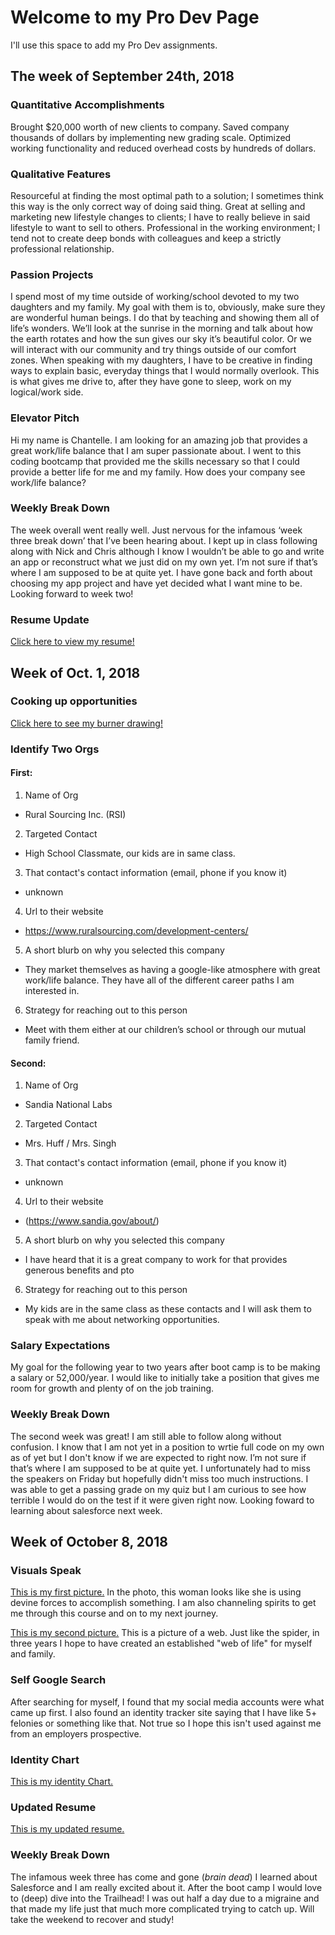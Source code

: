 # Welcome to my Pro Dev Page

I'll use this space to add my Pro Dev assignments. 

## The week of September 24th, 2018

### Quantitative Accomplishments

Brought $20,000 worth of new clients to company.
Saved company thousands of dollars by implementing new grading scale.
Optimized working functionality and reduced overhead costs by hundreds of dollars. 

### Qualitative Features

Resourceful at finding the most optimal path to a solution; I sometimes think this way is the only correct way of doing said thing. 
Great at selling and marketing new lifestyle changes to clients; I have to really believe in said lifestyle to want to sell to others.
Professional in the working environment; I tend not to create deep bonds with colleagues and keep a strictly professional relationship.

### Passion Projects

I spend most of my time outside of working/school devoted to my two daughters and my family. My goal with them is to, obviously, make sure they are wonderful human beings. I do that by teaching and showing them all of life’s wonders. We’ll look at the sunrise in the morning and talk about how the earth rotates and how the sun gives our sky it’s beautiful color. Or we will interact with our community and try things outside of our comfort zones. When speaking with my daughters, I have to be creative in finding ways to explain basic, everyday things that I would normally overlook. This is what gives me drive to, after they have gone to sleep, work on my logical/work side. 

### Elevator Pitch

Hi my name is Chantelle. I am looking for an amazing job that provides a great work/life balance that I am super passionate about. I went to this coding bootcamp that provided me the skills necessary so that I could provide a better life for me and my family. How does your company see work/life balance?

### Weekly Break Down 

The week overall went really well. Just nervous for the infamous ‘week three break down’ that I’ve been hearing about. I kept up in class following along with Nick and Chris although I know I wouldn’t be able to go and write an app or reconstruct what we just did on my own yet. I’m not sure if that’s where I am supposed to be at quite yet. I have gone back and forth about choosing my app project and have yet decided what I want mine to be. Looking forward to week two! 


### Resume Update

[Click here to view my resume!](https://drive.google.com/file/d/1tiV-OUfuu1zeyxwmg6l2OX-u-xvH5F9U/view?usp=sharing "My Resume")

## Week of Oct. 1, 2018


### Cooking up opportunities

[Click here to see my burner drawing!](https://drive.google.com/file/d/1gA_vbDYBbH7p5MevQ2CzLq9vHGAWXJ_f/view?usp=sharing "My Burner Drawing")

### Identify Two Orgs

#### First:
1. Name of Org 
- Rural Sourcing Inc. (RSI)
2. Targeted Contact
- High School Classmate, our kids are in same class. 
3. That contact's contact information (email, phone if you know it)
- unknown 
4. Url to their website
- https://www.ruralsourcing.com/development-centers/
5. A short blurb on why you selected this company
- They market themselves as having a google-like atmosphere with great work/life balance. They have all of the different career paths I am interested in.
6. Strategy for reaching out to this person
- Meet with them either at our children’s school or through our mutual family friend.

#### Second:
1. Name of Org
- Sandia National Labs
2. Targeted Contact
- Mrs. Huff / Mrs. Singh
3. That contact's contact information (email, phone if you know it)
- unknown
4. Url to their website
- (https://www.sandia.gov/about/)
5. A short blurb on why you selected this company
- I have heard that it is a great company to work for that provides generous benefits and pto
6. Strategy for reaching out to this person
- My kids are in the same class as these contacts and I will ask them to speak with me about networking opportunities. 

### Salary Expectations

My goal for the following year to two years after boot camp is to be making a salary or 52,000/year.  I would like to initially take a position that gives me room for growth and plenty of on the job training. 

### Weekly Break Down 

The second week was great! I am still able to follow along without confusion. I know that I am not yet in a position to wrtie full code on my own as of yet but I don't know if we are expected to right now. I’m not sure if that’s where I am supposed to be at quite yet. I unfortunately had to miss the speakers on Friday but hopefully didn't miss too much instructions. I was able to get a passing grade on my quiz but I am curious to see how terrible I would do on the test if it were given right now. Looking foward to learning about salesforce next week.

## Week of October 8, 2018

### Visuals Speak

[This is my first picture.](https://drive.google.com/file/d/0B-qU7VofrIyEekEtV09UYUdUR2VIRklSNndNdkNPcTFINTNv/view?usp=sharing "My First Picture")
In the photo, this woman looks like she is using devine forces to accomplish something. I am also channeling spirits to get me through this course and on to my next journey. 

[This is my second picture.](https://drive.google.com/file/d/0B-qU7VofrIyEQXhtdVltSjR5ZVVoamw2SGlZZFBQajdFRWdv/view?usp=sharing "My Second Picture")
This is a picture of a web. Just like the spider, in three years I hope to have created an established "web of life" for myself and family.

### Self Google Search
After searching for myself, I found that my social media accounts were what came up first. I also found an identity tracker site saying that I have like 5+ felonies or something like that. Not true so I hope this isn't used against me from an employers prospective. 

### Identity Chart 
[This is my identity Chart.](https://docs.google.com/spreadsheets/d/1pAyaTsLBpFD2yC2Vwrr_G4ZgDq6L0KBrh4V3UsfH2_Q/edit?usp=sharing "My Identity Chart")

### Updated Resume
[This is my updated resume.](https://drive.google.com/file/d/1q0X00iV7Q0DMSOQhl3GMtzDN7Y4eHb78/view?usp=sharing "My Resume")

### Weekly Break Down

The infamous week three has come and gone (*brain dead*) I learned about Salesforce and I am really excited about it. After the boot camp I would love to (deep) dive into the Trailhead! I was out half a day due to a migraine and that made my life just that much more complicated trying to catch up. Will take the weekend to recover and study! 

